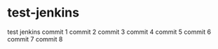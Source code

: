 # test-jenkins
test jenkins
commit 1
commit 2
commit 3
commit 4
commit 5
commit 6
commit 7
commit 8
